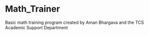 # Math_Trainer
Basic math training program created by Aman Bhargava and the TCS Academic Support Department
